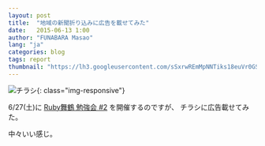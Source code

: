 ```yaml
---
layout: post
title:  "地域の新聞折り込みに広告を載せてみた"
date:   2015-06-13 1:00
author: "FUNABARA Masao"
lang: "ja"
categories: blog
tags: report
thumbnail: "https://lh3.googleusercontent.com/sSxrwREmMpNNTiks18euVr0GSRU3OiPO88S93pONLksvNE7ySrHJQMg6qwPcHs2fAF0mYnxIN4sh4Q2LeYA1IstnL9lw5NqZCb5TcdkTDrb-J31SRzEzbw7p46xORlymOfXVwb5AjEPXYSfhJeykXYN0n4TAGt1FPT2ih_9Anv47-r3lhIYwwRwYPPgWGWXWitz7mHZpTrTAT4F4U4JoYwKoXgnFK_vkPXnY_d9dOvZICy011QlTyMq_JzlZSF_kH2SzKeVY9tY1Y1dI1AwirMNUfke5DMASxs6FpG-Sg6U7SMXP4fW9lpxZXc4m1XQMcwrHYICuTAR5I2safdTW8th_VTkMK3lmLUfbQFdpQMXAJzLzHKsXNw7BlU8Nz5A0cUZuZ_heNRAeK7Zjlfhvf37mAYbseAvv5eJOgAoB-1gVh7ZTNGZTjifo8T6RXKG3agF2PSIim-pHXC3oN2mxea8fNY56LokWYmevH0t6sV9sL7DSoffhpS_aCVl5djsJ0Tdf2YcGO_vgFidXdMqlYVGp8ahkw3cO1719z1yrx38=w400-h380-no"
---
```


![チラシ](https://lh3.googleusercontent.com/sSxrwREmMpNNTiks18euVr0GSRU3OiPO88S93pONLksvNE7ySrHJQMg6qwPcHs2fAF0mYnxIN4sh4Q2LeYA1IstnL9lw5NqZCb5TcdkTDrb-J31SRzEzbw7p46xORlymOfXVwb5AjEPXYSfhJeykXYN0n4TAGt1FPT2ih_9Anv47-r3lhIYwwRwYPPgWGWXWitz7mHZpTrTAT4F4U4JoYwKoXgnFK_vkPXnY_d9dOvZICy011QlTyMq_JzlZSF_kH2SzKeVY9tY1Y1dI1AwirMNUfke5DMASxs6FpG-Sg6U7SMXP4fW9lpxZXc4m1XQMcwrHYICuTAR5I2safdTW8th_VTkMK3lmLUfbQFdpQMXAJzLzHKsXNw7BlU8Nz5A0cUZuZ_heNRAeK7Zjlfhvf37mAYbseAvv5eJOgAoB-1gVh7ZTNGZTjifo8T6RXKG3agF2PSIim-pHXC3oN2mxea8fNY56LokWYmevH0t6sV9sL7DSoffhpS_aCVl5djsJ0Tdf2YcGO_vgFidXdMqlYVGp8ahkw3cO1719z1yrx38=w400-h380-no){: class="img-responsive"}

6/27(土)に [Ruby舞鶴 勉強会 #2](https://ruby-maizuru.doorkeeper.jp/events/25617) を開催するのですが、
チラシに広告載せてみた。

中々いい感じ。
